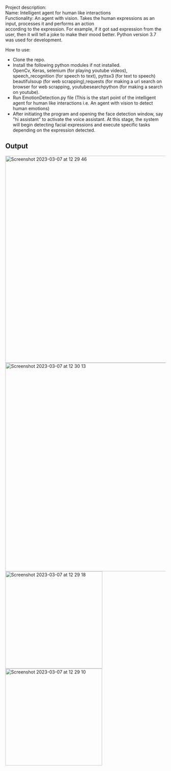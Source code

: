 Project description:<br/>
Name: Intelligent agent for human like interactions<br/>
Functionality: An agent with vision. Takes the human expressions as an input, processes it and performs an action<br/>  according to the expression. For example, if it got sad expression from the user, then it will tell a joke to make their mood better. Python version 3.7 was used for development.  

How to use:
- Clone the repo. <br/>
- Install the following python modules if not installed.<br/>
  OpenCv, Keras, selenium (for playing youtube videos), speech_recognition (for speech to text), pyttsx3 (for text to speech) beautifulsoup (for web scrapping),requests (for making a url search on browser for  web scrapping, youtubesearchpython (for making a search on youtube). <br/>
- Run EmotionDetection.py file (This is the start point of the intelligent agent for human like interactions i.e. An agent with vision to detect human emotions)
- After initiating the program and opening the face detection window, say "hi assistant" to activate the voice assistant. At this stage, the system will begin detecting facial expressions and execute specific tasks depending on the expression detected.

## Output 
<img width="649" alt="Screenshot 2023-03-07 at 12 29 46" src="https://user-images.githubusercontent.com/35597590/223396910-62645763-c1ad-4a64-9b2c-f26a7fc32a07.png">


<img width="654" alt="Screenshot 2023-03-07 at 12 30 13" src="https://user-images.githubusercontent.com/35597590/223397214-07b20a32-6ee8-464a-94a2-556baf248f35.png">

<img width="305" alt="Screenshot 2023-03-07 at 12 29 18" src="https://user-images.githubusercontent.com/35597590/223397234-1033dcbf-36cd-48f1-b54f-b5d7773dd0e4.png">

<img width="304" alt="Screenshot 2023-03-07 at 12 29 10" src="https://user-images.githubusercontent.com/35597590/223397253-d3c2f20f-bd58-451f-abb4-048f9c358834.png">


